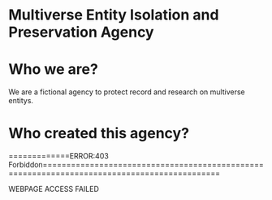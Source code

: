# Multiverse Entity Isolation and Preservation Agency

# Who we are?

We are a fictional agency to protect record and research on multiverse entitys.

# Who created this agency?

=============ERROR:403 Forbiddon============================================================================================

WEBPAGE ACCESS FAILED
